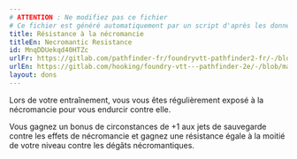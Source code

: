 ```yaml
---
# ATTENTION : Ne modifiez pas ce fichier
# Ce fichier est généré automatiquement par un script d'après les données du module Foundry VTT officiel et de sa traduction
title: Résistance à la nécromancie
titleEn: Necromantic Resistance
id: MnqDDUekqd40HTZc
urlFr: https://gitlab.com/pathfinder-fr/foundryvtt-pathfinder2-fr/-/blob/master/data/feats/MnqDDUekqd40HTZc.htm
urlEn: https://gitlab.com/hooking/foundry-vtt---pathfinder-2e/-/blob/master/packs/data/feats.db/necromantic-resistance.json
layout: dons
---
```

Lors de votre entraînement, vous vous êtes régulièrement exposé à la nécromancie pour vous endurcir contre elle.

Vous gagnez un bonus de circonstances de +1 aux jets de sauvegarde contre les effets de nécromancie et gagnez une résistance égale à la moitié de votre niveau contre les dégâts nécromantiques.
